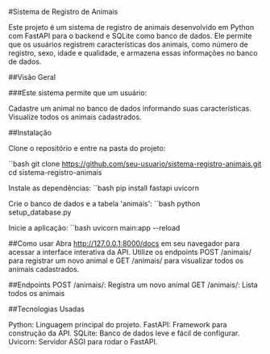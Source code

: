 #Sistema de Registro de Animais

Este projeto é um sistema de registro de animais desenvolvido em Python com FastAPI para o backend e SQLite como banco de dados. Ele permite que os usuários registrem características dos animais, como número de registro, sexo, idade e qualidade, e armazena essas informações no banco de dados.

##Visão Geral

###Este sistema permite que um usuário:

Cadastre um animal no banco de dados informando suas características.
Visualize todos os animais cadastrados.

##Instalação

Clone o repositório e entre na pasta do projeto:

´´bash
git clone https://github.com/seu-usuario/sistema-registro-animais.git
cd sistema-registro-animais

Instale as dependências:
´´bash
pip install fastapi uvicorn

Crie o banco de dados e a tabela 'animais':
´´bash
python setup_database.py

Inicie a aplicação:
´´bash
uvicorn main:app --reload


##Como usar
Abra http://127.0.0.1:8000/docs em seu navegador para acessar a interface interativa da API.
Utilize os endpoints POST /animais/ para registrar um novo animal e GET /animais/ para visualizar todos os animais cadastrados.

##Endpoints
POST /animais/: Registra um novo animal
GET /animais/: Lista todos os animais


##Tecnologias Usadas

Python: Linguagem principal do projeto.
FastAPI: Framework para construção da API.
SQLite: Banco de dados leve e fácil de configurar.
Uvicorn: Servidor ASGI para rodar o FastAPI.